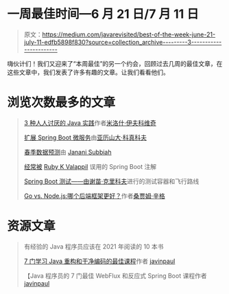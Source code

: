 # 一周最佳时间—6 月 21 日/7 月 11 日

> 原文：<https://medium.com/javarevisited/best-of-the-week-june-21-july-11-edfb5898f830?source=collection_archive---------3----------------------->

嗨伙计们！我们又迎来了“本周最佳”的另一个约会，回顾过去几周的最佳文章，在这些文章中，我们发表了许多有趣的文章。让我们看看他们。

# 浏览次数最多的文章

> [3 种人人讨厌的 Java 实践](/javarevisited/3-java-practices-everyone-hates-21e22e03a739)作者[米洛什·伊夫科维奇](https://medium.com/u/3ee57b082bb?source=post_page-----edfb5898f830--------------------------------)
> 
> [扩展 Spring Boot 微服务](/javarevisited/scaling-spring-boot-microservices-81b7e8c61b73)由[亚历山大·科真科夫](https://medium.com/u/289db2ac56?source=post_page-----edfb5898f830--------------------------------)
> 
> [春季数据预测](/javarevisited/spring-data-projections-6f4e56023795)由 [Janani Subbiah](https://medium.com/u/906039a41916?source=post_page-----edfb5898f830--------------------------------)
> 
> [经常被](/javarevisited/spring-boot-annotations-that-are-often-misused-a3e0a655ac6) [Ruby K Valappil](https://medium.com/u/116212d41081?source=post_page-----edfb5898f830--------------------------------) 误用的 Spring Boot 注解
> 
> [Spring Boot 测试——由](/javarevisited/spring-boot-testing-testcontainers-and-flyway-df4a71376db4)[谢苗·克里科夫](https://medium.com/u/95aafb81b193?source=post_page-----edfb5898f830--------------------------------)进行的测试容器和飞行路线
> 
> [Go vs. Node.js:哪个后端框架更好？](/javarevisited/go-vs-node-js-which-backend-framework-is-better-769684d4b2ba)作者[桑贾姆·辛格](https://medium.com/u/70bc1ef71f70?source=post_page-----edfb5898f830--------------------------------)

# 资源文章

> 有经验的 Java 程序员应该在 2021 年阅读的 10 本书
> 
> [7 门学习 Java 重构和干净编码的最佳课程](/javarevisited/7-best-courses-to-learn-refactoring-and-clean-coding-in-java-47bea3c67006)作者 [javinpaul](https://medium.com/u/bb36d8439904?source=post_page-----edfb5898f830--------------------------------)
> 
> 【Java 程序员的 7 门最佳 WebFlux 和反应式 Spring Boot 课程作者 [javinpaul](https://medium.com/u/bb36d8439904?source=post_page-----edfb5898f830--------------------------------)